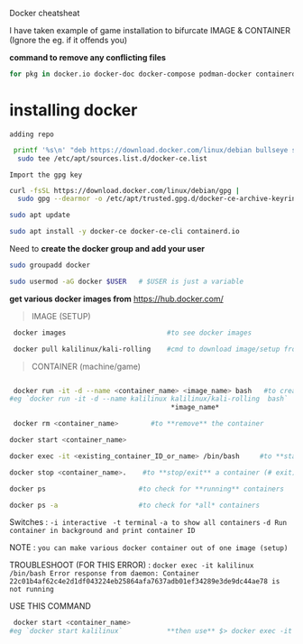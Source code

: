 Docker cheatsheat

I have taken example of game installation to bifurcate IMAGE & CONTAINER (Ignore the eg. if it offends you)

**command to remove any conflicting files** 
```bash
for pkg in docker.io docker-doc docker-compose podman-docker containerd runc; do sudo apt-get remove $pkg; done
```

# installing docker 

`adding repo`

```bash 
 printf '%s\n' "deb https://download.docker.com/linux/debian bullseye stable" |
  sudo tee /etc/apt/sources.list.d/docker-ce.list

```

`Import the gpg key`

```bash
curl -fsSL https://download.docker.com/linux/debian/gpg |
  sudo gpg --dearmor -o /etc/apt/trusted.gpg.d/docker-ce-archive-keyring.gpg
```
```bash
sudo apt update

sudo apt install -y docker-ce docker-ce-cli containerd.io
```
Need to **create the docker group and add your user**

```bash
sudo groupadd docker
```
```bash
sudo usermod -aG docker $USER   # $USER is just a variable
```
**get various docker images from** https://hub.docker.com/


>IMAGE (SETUP)
```bash
 docker images                         #to see docker images

 docker pull kalilinux/kali-rolling    #cmd to download image/setup from site

```



>CONTAINER (machine/game)
```bash

 docker run -it -d --name <container_name> <image_name> bash   #to create new containers 
#eg `docker run -it -d --name kalilinux kalilinux/kali-rolling  bash`
                                        *image_name*
```
```bash
 docker rm <container_name>        #to **remove** the container 
 ```
 ```bash
 docker start <container_name>
 ```
 ```bash
 docker exec -it <existing_container_ID_or_name> /bin/bash     #to **start** a container
 ```
 ```bash
 docker stop <container_name>.    #to **stop/exit** a container (# exit)
 ```
 ```bash
 docker ps                       #to check for **running** containers
 ```
 ```bash
 docker ps -a                    #to check for *all* containers
```



Switches : `-i interactive `
           `-t terminal`
           `-a to show all containers`
           `-d Run container in background and print container ID`


NOTE : `you can make various docker container out of one image (setup)`


TROUBLESHOOT (FOR THIS ERROR) : `docker exec -it kalilinux /bin/bash
Error response from daemon: Container 22c01b4af62c4e2d1df043224eb25864afa7637adb01ef34289e3de9dc44ae78 is not running`

USE THIS COMMAND 
```bash
 docker start <container_name>
#eg `docker start kalilinux`           **then use** $> docker exec -it kalilinux /bin/bash 
```

